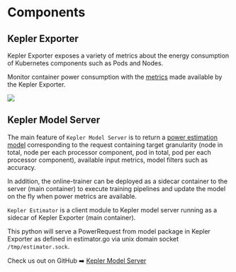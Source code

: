 # Components

## Kepler Exporter
Kepler Exporter exposes a variety of metrics about the energy consumption of Kubernetes components such as Pods and Nodes.

Monitor container power consumption with the [metrics](metrics.md) made available by the Kepler Exporter.

![](https://raw.githubusercontent.com/sustainable-computing-io/kepler/main/doc/kepler-arch.png)

## Kepler Model Server
The main feature of `Kepler Model Server` is to return a [power estimation model](../kepler_model_server/power_estimation.md) corresponding to the request containing target granularity (node in total, node per each processor component, pod in total, pod per each processor component), available input metrics, model filters such as accuracy.

In addition, the online-trainer can be deployed as a sidecar container to the server (main container) to execute training pipelines and update the model on the fly when power metrics are available.

`Kepler Estimator` is a client module to Kepler model server running as a sidecar of Kepler Exporter (main container).

This python will serve a PowerRequest from model package in Kepler Exporter as defined in estimator.go via unix domain socket `/tmp/estimator.sock`.

Check us out on GitHub ➡️ [Kepler Model Server](https://github.com/sustainable-computing-io/kepler-model-server)
